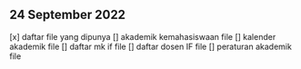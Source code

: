 ## 24 September 2022
[x] daftar file yang dipunya
[] akademik kemahasiswaan file
[] kalender akademik file
[] daftar mk if file
[] daftar dosen IF file
[] peraturan akademik file
